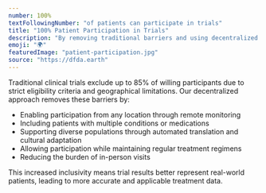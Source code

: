 ```yaml
---
number: 100%
textFollowingNumber: "of patients can participate in trials"
title: "100% Patient Participation in Trials"
description: "By removing traditional barriers and using decentralized trials, we can include the 100% of patients typically excluded from clinical research"
emoji: "🌍"
featuredImage: "patient-participation.jpg"
source: "https://dfda.earth"
---
```


Traditional clinical trials exclude up to 85% of willing participants due to strict eligibility criteria and geographical limitations. Our decentralized approach removes these barriers by:

- Enabling participation from any location through remote monitoring
- Including patients with multiple conditions or medications
- Supporting diverse populations through automated translation and cultural adaptation
- Allowing participation while maintaining regular treatment regimens
- Reducing the burden of in-person visits

This increased inclusivity means trial results better represent real-world patients, leading to more accurate and applicable treatment data. 